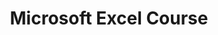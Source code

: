 ---
title: "Microsoft Excel Course"
description: "Learn Excel for data analysis, from basics to advanced features."
publishDate: 2024-05-08
tags: ["MS Excel", "Beginner"]
heroImage: "/images/courses/1-1.webp"
featured: true
intro: "This course will help you master Microsoft Excel, a critical and long-standing application for data processing in business and academia. Learning Excel is a valuable job skill that can give you a significant competitive advantage. \n The lessons focus on teaching you essential functions and advanced data analysis methods. You'll gain practical skills applicable to junior data officer roles and academic research. This course also provides a strong foundation for learning other in-demand Microsoft applications like Access and Power BI, positioning you as a strong candidate in the data sector."
---